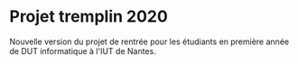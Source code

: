 # Projet tremplin 2020

Nouvelle version du projet de rentrée pour les étudiants en première année de DUT informatique à l'IUT de Nantes.